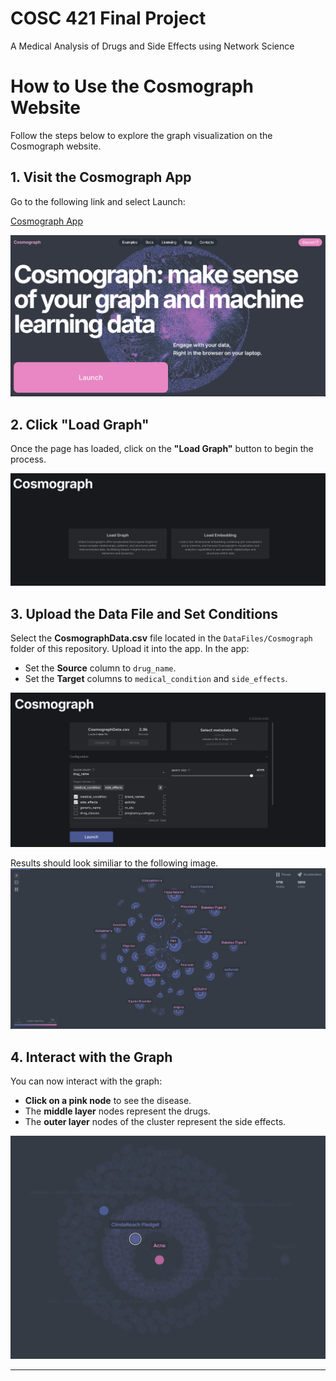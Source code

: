 # COSC 421 Final Project
A Medical Analysis of Drugs and Side Effects using Network Science

# How to Use the Cosmograph Website

Follow the steps below to explore the graph visualization on the Cosmograph website.

## 1. Visit the Cosmograph App

Go to the following link and select Launch:

[Cosmograph App](https://cosmograph.app)

![Step 1: Visit the Cosmograph App](Images/image1.png)

## 2. Click "Load Graph"

Once the page has loaded, click on the **"Load Graph"** button to begin the process.

![Step 2: Click Load Graph](Images/image2.png)

## 3. Upload the Data File and Set Conditions
Select the **CosmographData.csv** file located in the `DataFiles/Cosmograph` folder of this repository. Upload it into the app.
In the app:
- Set the **Source** column to `drug_name`.
- Set the **Target** columns to `medical_condition` and `side_effects`.

![Step 3.1: Upload the Data File and Set Conditions](Images/image3.png)

Results should look similiar to the following image. 
![Step 3.2: Set Source and Target Columns](Images/image4.png)

## 4. Interact with the Graph

You can now interact with the graph:
- **Click on a pink node** to see the disease.
- The **middle layer** nodes represent the drugs.
- The **outer layer** nodes of the cluster represent the side effects.

![Step 4: Interact with the Graph](Images/image5.png)

---


